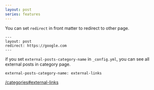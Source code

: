 ```yaml
---
layout: post
series: features
---
```


You can set `redirect` in front matter to redirect to other page.

```
---
layout: post
redirect: https://google.com
---
```

if you set `external-posts-category-name` in `_config.yml`, you can see all external posts in category page.

```
external-posts-category-name: external-links 
```

[/categories#external-links](/jekyll-terminal-theme/categories#external-links)
